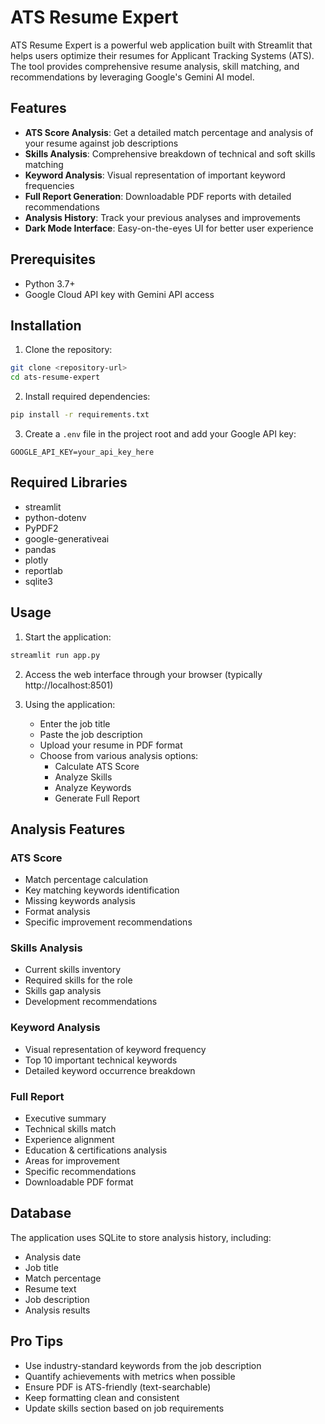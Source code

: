 # ATS Resume Expert

ATS Resume Expert is a powerful web application built with Streamlit that helps users optimize their resumes for Applicant Tracking Systems (ATS). The tool provides comprehensive resume analysis, skill matching, and recommendations by leveraging Google's Gemini AI model.

## Features

- **ATS Score Analysis**: Get a detailed match percentage and analysis of your resume against job descriptions
- **Skills Analysis**: Comprehensive breakdown of technical and soft skills matching
- **Keyword Analysis**: Visual representation of important keyword frequencies
- **Full Report Generation**: Downloadable PDF reports with detailed recommendations
- **Analysis History**: Track your previous analyses and improvements
- **Dark Mode Interface**: Easy-on-the-eyes UI for better user experience

## Prerequisites

- Python 3.7+
- Google Cloud API key with Gemini API access

## Installation

1. Clone the repository:
```bash
git clone <repository-url>
cd ats-resume-expert
```

2. Install required dependencies:
```bash
pip install -r requirements.txt
```

3. Create a `.env` file in the project root and add your Google API key:
```
GOOGLE_API_KEY=your_api_key_here
```

## Required Libraries

- streamlit
- python-dotenv
- PyPDF2
- google-generativeai
- pandas
- plotly
- reportlab
- sqlite3

## Usage

1. Start the application:
```bash
streamlit run app.py
```

2. Access the web interface through your browser (typically http://localhost:8501)

3. Using the application:
   - Enter the job title
   - Paste the job description
   - Upload your resume in PDF format
   - Choose from various analysis options:
     - Calculate ATS Score
     - Analyze Skills
     - Analyze Keywords
     - Generate Full Report

## Analysis Features

### ATS Score
- Match percentage calculation
- Key matching keywords identification
- Missing keywords analysis
- Format analysis
- Specific improvement recommendations

### Skills Analysis
- Current skills inventory
- Required skills for the role
- Skills gap analysis
- Development recommendations

### Keyword Analysis
- Visual representation of keyword frequency
- Top 10 important technical keywords
- Detailed keyword occurrence breakdown

### Full Report
- Executive summary
- Technical skills match
- Experience alignment
- Education & certifications analysis
- Areas for improvement
- Specific recommendations
- Downloadable PDF format

## Database

The application uses SQLite to store analysis history, including:
- Analysis date
- Job title
- Match percentage
- Resume text
- Job description
- Analysis results

## Pro Tips

- Use industry-standard keywords from the job description
- Quantify achievements with metrics when possible
- Ensure PDF is ATS-friendly (text-searchable)
- Keep formatting clean and consistent
- Update skills section based on job requirements

